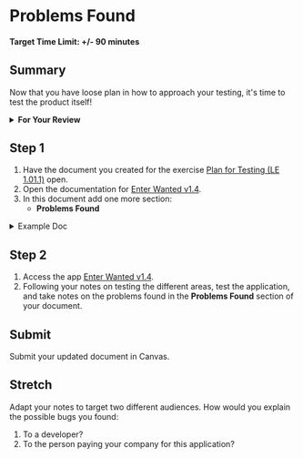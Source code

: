 # Problems Found

#### Target Time Limit: +/- 90 minutes

## Summary

Now that you have loose plan in how to approach your testing, it's time to test
the product itself!

<details> <summary> <strong> For Your Review </strong> </summary>

If you're feeling uncertain on where to start in this project, look over the
following:

- Skills Practice:
  - [Hands on Testing](./sp1.01.1.html)
  - [Document Review](./sp1.01.2.html)
  - [Exploratory Testing](./sp1.01.3.html)

</details>

## Step 1

1. Have the document you created for the exercise
   [Plan for Testing (LE 1.01.1)](./le1.01.1.html) open.
1. Open the documentation for
   [Enter Wanted v1.4](https://devmountain-qa.github.io/enter-wanted/1.4_README.html).
1. In this document add one more section:
   - **Problems Found**

<details> <summary> Example Doc </summary>

```
- Questions
1. How do I...?
2. Why would a user...?
3. Where should...?

- Testing
* (Some area)
    * I would test this area by doing x, y, and then z.
* (Some other area)
    * This I'd test the same, except a instead of x.
* etc...

- Problems Found

```

</details>

## Step 2

1. Access the app
   [Enter Wanted v1.4](https://devmountain-qa.github.io/enter-wanted/1.4_Assignment/index.html).
1. Following your notes on testing the different areas, test the application,
   and take notes on the problems found in the **Problems Found** section of
   your document.

## Submit

Submit your updated document in Canvas.

## Stretch

Adapt your notes to target two different audiences. How would you explain the
possible bugs you found:

1. To a developer?
1. To the person paying your company for this application?
